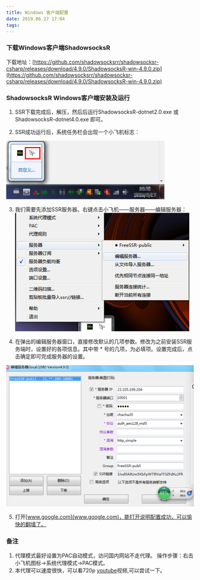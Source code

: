 ```yaml
---
title: Windows 客户端配置
date: 2019.06.27 17:04
tags:
---
```

### 下载Windows客户端ShadowsocksR
下载地址：[https://github.com/shadowsocksrr/shadowsocksr-csharp/releases/download/4.9.0/ShadowsocksR-win-4.9.0.zip](https://github.com/shadowsocksrr/shadowsocksr-csharp/releases/download/4.9.0/ShadowsocksR-win-4.9.0.zip)
<!-- more -->
### ShadowsocksR Windows客户端安装及运行
1. SSR下载完成后，解压，然后后运行ShadowsocksR-dotnet2.0.exe 或 ShadowsocksR-dotnet4.0.exe 即可。

2. SSR成功运行后，系统任务栏会出现一个小飞机标志：

![小飞机标志.jpg](https://raw.githubusercontent.com/MaricleZhang/reasource/master/2018-07-17_163552.jpg)

3. 我们需要先添加SSR服务器。右键点击小飞机——服务器——编辑服务器：
![添加SSR服务器.jpg](https://raw.githubusercontent.com/MaricleZhang/reasource/master/2018-07-17_163952.jpg)

4. 在弹出的编辑服务器窗口，直接修改默认的几项参数。修改为之前安装SSR服务端时，设置好的各项信息。其中带 * 号的几项，为必填项。设置完成后，点击确定即可完成服务器的设置。

![编辑服务器.jpeg](https://raw.githubusercontent.com/MaricleZhang/reasource/master/WechatIMG35.jpeg)

5. 打开[www.google.com](www.google.com)，能打开说明配置成功，可以愉快的翻墙了。

### 备注

1. 代理模式最好设置为PAC自动模式，访问国内网站不走代理。
操作步骤：右击小飞机图标->系统代理模式->PAC模式。
2. 本代理可以速度很快，可以看720p [youtube](https://www.youtube.com/)视频,可以尝试一下。


